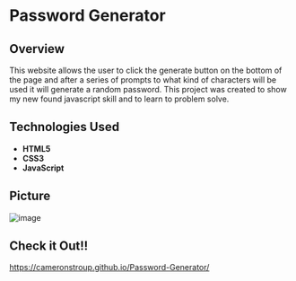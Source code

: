 # Password Generator
## Overview 
This website allows the user to click the generate button on the bottom of the page and after a series of prompts to what kind of characters will be used it will generate a random password. This project was created to show my new found javascript skill and to learn to problem solve.
## Technologies Used 
* **HTML5**
* **CSS3**
* **JavaScript**
## Picture 
![image](https://user-images.githubusercontent.com/90347622/155922075-da53ebab-eae2-492e-9f1a-817f728a5f95.png)
## Check it Out!!
https://cameronstroup.github.io/Password-Generator/
